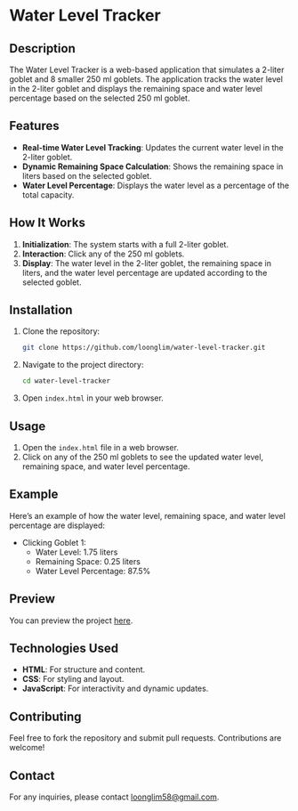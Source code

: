 # Water Level Tracker

## Description

The Water Level Tracker is a web-based application that simulates a 2-liter goblet and 8 smaller 250 ml goblets. The application tracks the water level in the 2-liter goblet and displays the remaining space and water level percentage based on the selected 250 ml goblet.

## Features

- **Real-time Water Level Tracking**: Updates the current water level in the 2-liter goblet.
- **Dynamic Remaining Space Calculation**: Shows the remaining space in liters based on the selected goblet.
- **Water Level Percentage**: Displays the water level as a percentage of the total capacity.

## How It Works

1. **Initialization**: The system starts with a full 2-liter goblet.
2. **Interaction**: Click any of the 250 ml goblets.
3. **Display**: The water level in the 2-liter goblet, the remaining space in liters, and the water level percentage are updated according to the selected goblet.

## Installation

1. Clone the repository:
   ```bash
   git clone https://github.com/loonglim/water-level-tracker.git
   ```

2. Navigate to the project directory:
   ```bash
   cd water-level-tracker
   ```

3. Open `index.html` in your web browser.

## Usage

1. Open the `index.html` file in a web browser.
2. Click on any of the 250 ml goblets to see the updated water level, remaining space, and water level percentage.

## Example

Here’s an example of how the water level, remaining space, and water level percentage are displayed:

- Clicking Goblet 1:
  - Water Level: 1.75 liters
  - Remaining Space: 0.25 liters
  - Water Level Percentage: 87.5%

## Preview

You can preview the project [here](https://loonglim.github.io/water-level-tracker).

## Technologies Used

- **HTML**: For structure and content.
- **CSS**: For styling and layout.
- **JavaScript**: For interactivity and dynamic updates.

## Contributing

Feel free to fork the repository and submit pull requests. Contributions are welcome!

## Contact

For any inquiries, please contact [loonglim58@gmail.com](mailto:loonglim58@gmail.com).